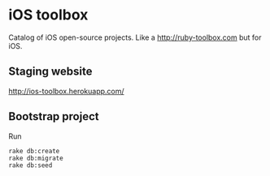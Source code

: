 # iOS toolbox

Catalog of iOS open-source projects. Like a http://ruby-toolbox.com but for iOS.

## Staging website

http://ios-toolbox.herokuapp.com/

## Bootstrap project

Run

```
rake db:create
rake db:migrate
rake db:seed
```

